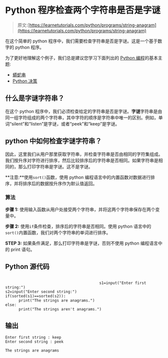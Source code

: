 # Python 程序检查两个字符串是否是字谜

> 原文:[https://learnetutorials.com/python/programs/string-anagram](https://learnetutorials.com/python/programs/string-anagram)

在这个简单的 python 程序中，我们需要检查字符串是否是字谜。这是一个基于数字的 python 程序。

为了更好地理解这个例子，我们总是建议您学习下面列出的 [Python 编程](../ "Python tutorial")的基本主题:

*   [蟒蛇串](../../python/python-string "operators in python")
*   [Python 决策](../../python/decision-making-statements "operators in python")

## 什么是字谜字符串？

在这个 python 程序中，我们必须检查给定的字符串是否是字谜。**字谜**字符串是由同一组字符组成的两个字符串，其中字符的顺序是字符串中唯一的区别。例如，单词“silent”和“listen”是字谜，或者“peek”和“keep”是字谜。

## python 中如何检查字谜字符串？

因此，这里我们从用户那里获取字符串，并检查字符串是否由相同的字符集组成。我们按升序对字符进行排序，然后比较排序后的字符串是否相同。如果字符串是相同的，那么打印字符串是字谜。这不是字谜。

**注意:**使用`sort()`函数，使用 python 编程语言中的内置函数对数据进行排序，并将排序后的数据按升序作为默认值返回。

### 算法

**步骤 1:** 使用输入函数从用户处接受两个字符串，并将这两个字符串保存在两个变量中。

**步骤 2:** 使用`if`条件检查，排序后的字符串是否相同。使用 python 语言中的`sort()`内置函数，我们对两个字符串的单词进行排序。

**STEP 3:** 如果条件满足，那么打印字符串是字谜，否则不使用 python 编程语言中的 print 语句。

## Python 源代码

```

                                          s1=input("Enter first string:")
s2=input("Enter second string:")
if(sorted(s1)==sorted(s2)):
      print("The strings are anagrams.")
else:
      print("The strings aren't anagrams.")

```

## 输出

```
Enter first string : keep
Enter second string : peek

The strings are anagrams
```